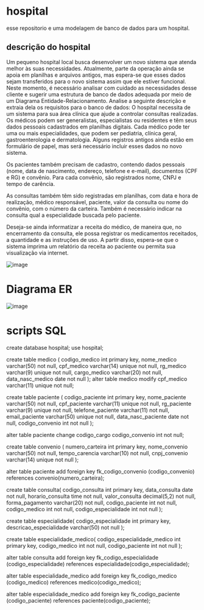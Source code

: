 # hospital
esse repositorio e uma modelagem de banco de dados para um hospital.

## descrição do hospital
Um pequeno hospital local busca desenvolver um novo sistema que atenda melhor às suas necessidades. Atualmente, parte da operação ainda se apoia em planilhas e arquivos antigos, mas espera-se que esses dados sejam transferidos para o novo sistema assim que ele estiver funcional. Neste momento, é necessário analisar com cuidado as necessidades desse cliente e sugerir uma estrutura de banco de dados adequada por meio de um Diagrama Entidade-Relacionamento.
Analise a seguinte descrição e extraia dela os requisitos para o banco de dados:
O hospital necessita de um sistema para sua área clínica que ajude a controlar consultas realizadas. Os médicos podem ser generalistas, especialistas ou residentes e têm seus dados pessoais cadastrados em planilhas digitais. Cada médico pode ter uma ou mais especialidades, que podem ser pediatria, clínica geral, gastroenterologia e dermatologia. Alguns registros antigos ainda estão em formulário de papel, mas será necessário incluir esses dados no novo sistema.

Os pacientes também precisam de cadastro, contendo dados pessoais (nome, data de nascimento, endereço, telefone e e-mail), documentos (CPF e RG) e convênio. Para cada convênio, são registrados nome, CNPJ e tempo de carência.

As consultas também têm sido registradas em planilhas, com data e hora de realização, médico responsável, paciente, valor da consulta ou nome do convênio, com o número da carteira. Também é necessário indicar na consulta qual a especialidade buscada pelo paciente.

Deseja-se ainda informatizar a receita do médico, de maneira que, no encerramento da consulta, ele possa registrar os medicamentos receitados, a quantidade e as instruções de uso. A partir disso, espera-se que o sistema imprima um relatório da receita ao paciente ou permita sua visualização via internet.


![image](https://github.com/anacletorenan/hospital/assets/160495498/c8b96328-7544-44c7-8d48-0abd5b66a7a4)

# Diagrama ER


![image](https://github.com/anacletorenan/hospital/assets/160495498/684f71f8-c7d8-4320-b789-ae2d29989264)


# scripts SQL

create database hospital;
use hospital;

create table medico (
codigo_medico int primary key,
nome_medico varchar(50) not null,
cpf_medico varchar(14) unique not null,
rg_medico varchar(9) unique not null,
cargo_medico varchar(20) not null, 
data_nasc_medico date not null
);
alter table medico modify cpf_medico varchar(11) unique not null;

create table paciente (
codigo_paciente int primary key,
nome_paciente varchar(50) not null,
cpf_paciente varchar(11) unique not null, 
rg_paciente varchar(9) unique not null, 
telefone_paciente varchar(11) not null,
email_paciente varchar(50) unique not null,
data_nasc_paciente date not null,
codigo_convenio int not null
);

alter table paciente change codigo_cargo codigo_convenio int not null;

create table convenio (
numero_carteira int primary key, 
nome_convenio varchar(50) not null,
tempo_carencia varchar(10) not null,
cnpj_convenio varchar(14) unique not null
);

alter table paciente add foreign key fk_codigo_convenio (codigo_convenio) references convenio(numero_carteira);

create table consulta(
codigo_consulta int primary key,
data_consulta date not null,
horario_consulta time not null,
valor_consulta decimal(5,2) not null,
forma_pagamento varchar(20) not null,
codigo_paciente int not null,
codigo_medico int not null, 
codigo_especialidade int not null
);

create table especialidade(
codigo_especialidade int primary key,
descricao_especialidade varchar(50) not null
);

create table especialidade_medico(
codigo_especialidade_medico int primary key,
codigo_medico int not null,
codigo_paciente int not null
);

alter table consulta add foreign key fk_codigo_especialidade (codigo_especialidade) references especialidade(codigo_especialidade);

alter table especialidade_medico add foreign key fk_codigo_medico (codigo_medico) references medico(codigo_medico);

alter table especialidade_medico add foreign key fk_codigo_paciente (codigo_paciente) references paciente(codigo_paciente);
